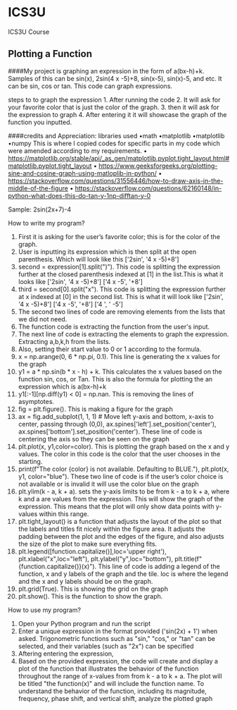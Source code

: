 # ICS3U
ICS3U Course 

## Plotting a Function
  
####My project is graphing an expression in the form of a(bx-h)+k. Samples of this can be sin(x), 2sin(4 x -5)+8, sin(x-5), sin(x)-5, and etc. It can be sin, cos or tan. This code can graph expressions. 
  
  steps to to graph the expression
    1. After running the code
    2. It will ask for your favorite color that is just the color of the graph.
    3. then it will ask for the expression to graph
    4. After entering it it will showcase the graph of the function you inputted.
  
  ####credits and Appreciation:
    libraries used
      •math
      •matplotlib
      •matplotlib
      •numpy
    This is where I copied codes for specific parts in my code which were amended according to my requirements.
      • https://matplotlib.org/stable/api/_as_gen/matplotlib.pyplot.tight_layout.html#matplotlib.pyplot.tight_layout 
      • https://www.geeksforgeeks.org/plotting-sine-and-cosine-graph-using-matloplib-in-python/ 
      • https://stackoverflow.com/questions/31556446/how-to-draw-axis-in-the-middle-of-the-figure 
      • https://stackoverflow.com/questions/62160148/in-python-what-does-this-do-tan-y-1np-difftan-y-0

Sample:  2sin(2x+7)-4 

How to write my program? 

  1. First it is asking for the user’s favorite color; this is for the color of the graph.
  2. User is inputting its expression which is then split at the open parenthesis. Which will look like this ['2sin', '4 x -5)+8']
  3. second = expression[1].split(")"). This code is splitting the expression further at the closed parenthesis indexed at [1] in the list.This is what it looks like ['2sin', '4 x 
-5)+8'] ['4 x -5', '+8']
  4. third = second[0].split("x"). This code is splitting the expression further at x indexed at [0] in the second list. This is what it will look like ['2sin', '4 x -5)+8'] ['4 x -5', '+8'] ['4 ', ' -5']
  5. The second two lines of code are removing elements from the lists that we did not need.
  6. The function code is extracting the function from the user's input.
  7. The next line of code is extracting the elements to graph the expression. Extracting a,b,k,h from the lists.
  8. Also, setting their start value to 0 or 1 according to the formula.
  9. x = np.arange(0, 6 * np.pi, 0.1). This line is generating the x values for the graph
  10. y1 = a * np.sin(b * x - h) + k. This calculates the x values based on the function sin, cos, or Tan. This is also the formula for plotting the an expression which is a(bx-h)+k
  11. y1[:-1][np.diff(y1) < 0] = np.nan.  This is removing the lines of asymptotes. 
  12. fig = plt.figure(). This is making a figure for the graph
  13. ax = fig.add_subplot(1, 1, 1) # Move left y-axis and bottom, x-axis to center, passing through (0,0), ax.spines['left'].set_position('center'), ax.spines['bottom'].set_position('center'). These line of code is centering the axis so they can be seen on the graph
  14. plt.plot(x, y1,color=color). This is plotting the graph based on the x and y values. The color in this code is the color that the user chooses in the starting. 
   15. print(f"The color {color} is not available. Defaulting to BLUE."), plt.plot(x, y1, color="blue"). These two line of code is if the user’s color choice is not available or is invalid it will use the color blue on the graph
  16. plt.ylim(k - a, k + a). sets the y-axis limits to be from k - a to k + a, where k and a are values from the expression. This will show the graph of the expression. This means that the plot will only show data points with y-values within this range.
  17. plt.tight_layout() is a function that adjusts the layout of the plot so that the labels and titles fit nicely within the figure area. It adjusts the padding between the plot and the edges of the figure, and also adjusts the size of the plot to make sure everything fits.
  18. plt.legend([function.capitalize()],loc='upper right'), plt.xlabel("x",loc="left"), plt.ylabel("y",loc="bottom"), plt.title(f"{function.capitalize()}(x)"). This line of code is adding a legend of the function, x and y labels of the graph and the tile. loc is where the legend and the x and y labels should be on the graph. 
  19. plt.grid(True). This is showing the grid on the graph
  20. plt.show(). This is the function to show the graph.

How to use my program? 

  1. Open your Python program and run the script
  2. Enter a unique expression in the format provided ('sin(2x) + 1') when asked. Trigonometric functions such as "sin," "cos," or "tan" can be selected, and their variables (such as "2x") can be specified 
  3. Aftering entering the expression,
  4. Based on the provided expression, the code will create and display a plot of the function that illustrates the behavior of the function throughout the range of x-values from from k - a to k + a. The plot will be titled "the function(x)" and will include the function name. To understand the behavior of the function, including its magnitude, frequency, phase shift, and vertical shift, analyze the plotted graph
  
  
